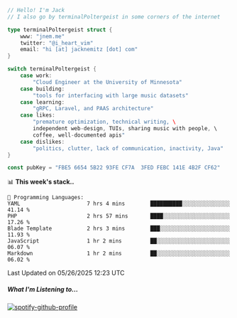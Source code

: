 ```go
// Hello! I'm Jack
// I also go by terminalPoltergeist in some corners of the internet

type terminalPoltergeist struct {
    www: "jnem.me"
    twitter: "@i_heart_vim"
    email: "hi [at] jacknemitz [dot] com"
}

switch terminalPoltergeist {
    case work:
        "Cloud Engineer at the University of Minnesota"
    case building:
        "tools for interfacing with large music datasets"
    case learning:
        "gRPC, Laravel, and PAAS architecture"
    case likes:
        "premature optimization, technical writing, \
        independent web-design, TUIs, sharing music with people, \
        coffee, well-documented apis"
    case dislikes:
        "politics, clutter, lack of communication, inactivity, Java"
}

const pubKey = "FBE5 6654 5B22 93FE CF7A  3FED FEBC 141E 4B2F CF62"
```

<!--START_SECTION:waka-->
📊 **This week's stack..** 

```text
💬 Programming Languages: 
YAML                     7 hrs 4 mins        ██████████░░░░░░░░░░░░░░░   41.14 % 
PHP                      2 hrs 57 mins       ████░░░░░░░░░░░░░░░░░░░░░   17.26 % 
Blade Template           2 hrs 3 mins        ███░░░░░░░░░░░░░░░░░░░░░░   11.93 % 
JavaScript               1 hr 2 mins         ██░░░░░░░░░░░░░░░░░░░░░░░   06.07 % 
Markdown                 1 hr 2 mins         ██░░░░░░░░░░░░░░░░░░░░░░░   06.02 % 
```


 Last Updated on 05/26/2025 12:23 UTC
<!--END_SECTION:waka-->

##### What I'm Listening to...

[![spotify-github-profile](https://jnem.me/listening-item?maxAge=2592000)](https://jnem.me/listening)
